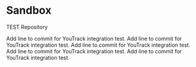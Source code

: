 # Sandbox

TEST Repository

Add line to commit for YouTrack integration test.
Add line to commit for YouTrack integration test.
Add line to commit for YouTrack integration test.
Add line to commit for YouTrack integration test.
Add line to commit for YouTrack integration test.
